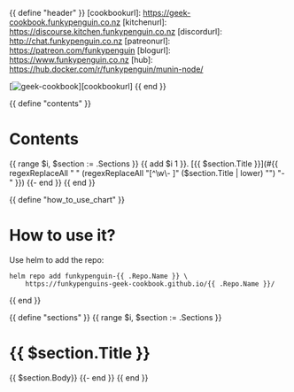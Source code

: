 {{ define "header" }}
[cookbookurl]: https://geek-cookbook.funkypenguin.co.nz
[kitchenurl]: https://discourse.kitchen.funkypenguin.co.nz
[discordurl]: http://chat.funkypenguin.co.nz
[patreonurl]: https://patreon.com/funkypenguin
[blogurl]: https://www.funkypenguin.co.nz
[hub]: https://hub.docker.com/r/funkypenguin/munin-node/

[![geek-cookbook](https://raw.githubusercontent.com/funkypenguin/www.funkypenguin.co.nz/master/images/geek-kitchen-banner.png)][cookbookurl]
{{ end }}

{{ define "contents" }} 
# Contents
{{ range $i, $section := .Sections }}
{{ add $i 1 }}. [{{ $section.Title }}](#{{ regexReplaceAll " " (regexReplaceAll "[^\\w\\- ]" ($section.Title | lower) "") "-" }})
{{- end }}
{{ end }}

{{ define "how_to_use_chart" }} 
# How to use it?

Use helm to add the repo:

```
helm repo add funkypenguin-{{ .Repo.Name }} \
    https://funkypenguins-geek-cookbook.github.io/{{ .Repo.Name }}/
```
{{ end }}

{{ define "sections" }}
{{ range $i, $section := .Sections }}
# {{ $section.Title }}

{{ $section.Body}}
{{- end }}
{{ end }}